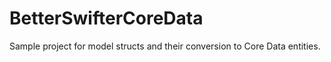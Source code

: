 # BetterSwifterCoreData
Sample project for model structs and their conversion to Core Data entities.
